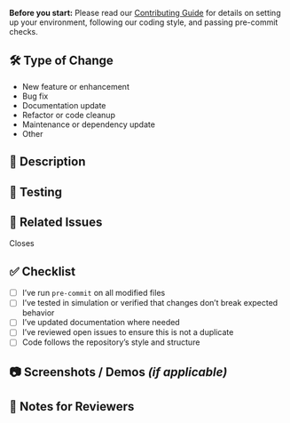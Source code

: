 **Before you start:** Please read our [Contributing Guide](../CONTRIBUTING.md) for details on setting up your environment, following our coding style, and passing pre-commit checks.

<!-- 
Thank you for taking the time to contribute! Please complete ALL sections below to help us in accurately assessing and addressing the pull request.
-->

## 🛠 Type of Change
<!-- 
Delete those not concerned. 
-->
 
- New feature or enhancement  
- Bug fix  
- Documentation update  
- Refactor or code cleanup  
- Maintenance or dependency update  
- Other  

## 📝 Description  
<!-- 
Briefly describe what this PR does. Be concise but informative. Example: This PR adds a new "Pick-and-Place" task environment and training configurations.
-->

## 🧪 Testing
<!-- 
Describe how you tested your changes and any relevant results. Attach logs or screenshots if needed.  

Example:  
- Ran `scripts/pick_and_place.py` in standalone mode  
- Verified the robot completes the task without crashes or warnings  
- Confirmed environment loads from the task registry  
- Ran `pytest` — all tests pass  
-->

## 🔗 Related Issues
<!-- 
If this PR addresses or closes any issues, mention them here. Example: Closes #123  
-->

Closes

## ✅ Checklist
<!-- 
Please confirm the following by changing to [x]
 -->

- [ ] I’ve run `pre-commit` on all modified files  
- [ ] I’ve tested in simulation or verified that changes don’t break expected behavior  
- [ ] I’ve updated documentation where needed  
- [ ] I’ve reviewed open issues to ensure this is not a duplicate  
- [ ] Code follows the repository’s style and structure  

## 📷 Screenshots / Demos _(if applicable)_
<!-- 
Drag & drop images or videos to visually show changes, especially for new features. 
-->

## 💬 Notes for Reviewers
<!-- 
Optional: Add anything you'd like reviewers to keep in mind during review. 
-->